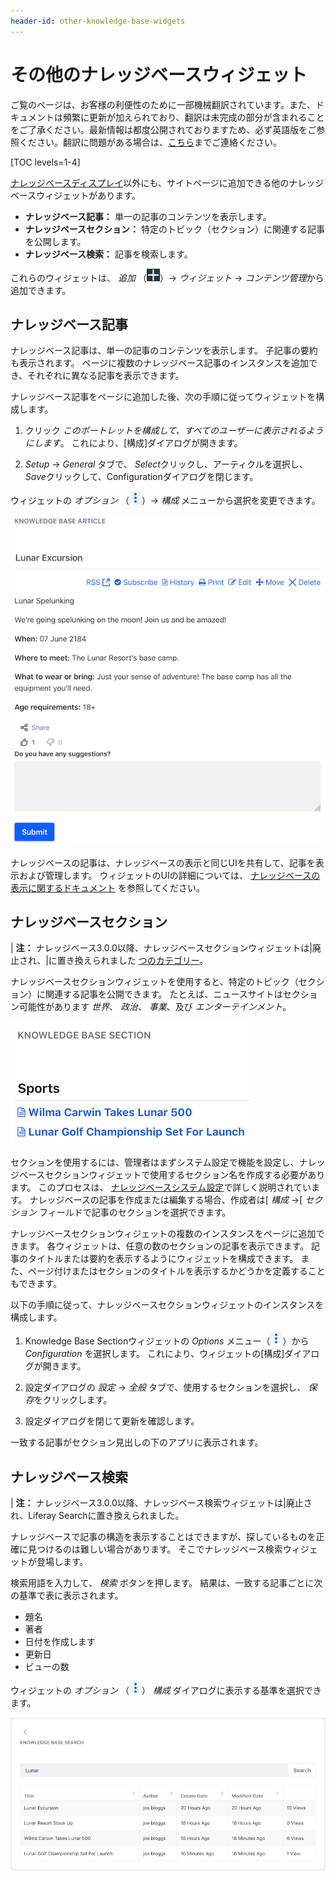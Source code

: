 ```yaml
---
header-id: other-knowledge-base-widgets
---
```


# その他のナレッジベースウィジェット

<p class="alert alert-info"><span class="wysiwyg-color-blue120">ご覧のページは、お客様の利便性のために一部機械翻訳されています。また、ドキュメントは頻繁に更新が加えられており、翻訳は未完成の部分が含まれることをご了承ください。最新情報は都度公開されておりますため、必ず英語版をご参照ください。翻訳に問題がある場合は、<a href="mailto:support-content-jp@liferay.com">こちら</a>までご連絡ください。</span></p>

[TOC levels=1-4]

[ナレッジベースディスプレイ](/docs/7-1/user/-/knowledge_base/u/knowledge-base-display)以外にも、サイトページに追加できる他のナレッジベースウィジェットがあります。

  - **ナレッジベース記事：** 単一の記事のコンテンツを表示します。
  - **ナレッジベースセクション：** 特定のトピック（セクション）に関連する記事を公開します。
  - **ナレッジベース検索：** 記事を検索します。

これらのウィジェットは、 *追加* （![Add](../../../../images/icon-add-app.png)）→ *ウィジェット* → *コンテンツ管理*から追加できます。

## ナレッジベース記事

ナレッジベース記事は、単一の記事のコンテンツを表示します。 子記事の要約も表示されます。 ページに複数のナレッジベース記事のインスタンスを追加でき、それぞれに異なる記事を表示できます。

ナレッジベース記事をページに追加した後、次の手順に従ってウィジェットを構成します。

1.  クリック *このポートレットを構成して、すべてのユーザーに表示されるようにします*。 これにより、[構成]ダイアログが開きます。

2.  *Setup* → *General* タブで、 *Select*クリックし、アーティクルを選択し、 *Save*クリックして、Configurationダイアログを閉じます。

ウィジェットの *オプション* （![Options](../../../../images/icon-app-options.png)）→ *構成* メニューから選択を変更できます。

![図1：ナレッジベース記事アプリは、個々の記事を表示するのに最適です。](../../../../images/kb-article.png)

ナレッジベースの記事は、ナレッジベースの表示と同じUIを共有して、記事を表示および管理します。 ウィジェットのUIの詳細については、 [ナレッジベースの表示に関するドキュメント](/docs/7-1/user/-/knowledge_base/u/knowledge-base-display) を参照してください。

## ナレッジベースセクション

| **注：** ナレッジベース3.0.0以降、ナレッジベースセクションウィジェットは|廃止され、|に置き換えられました [つのカテゴリー](/docs/7-1/user/-/knowledge_base/u/organizing-content-with-tags-and-categories)。

ナレッジベースセクションウィジェットを使用すると、特定のトピック（セクション）に関連する記事を公開できます。 たとえば、ニュースサイトはセクション可能性があります *世界*、 *政治*、 *事業*、及び *エンターテインメント*。

![図2：ナレッジベースセクションウィジェット。](../../../../images/kb-section.png)

セクションを使用するには、管理者はまずシステム設定で機能を設定し、ナレッジベースセクションウィジェットで使用するセクション名を作成する必要があります。 このプロセスは、 [ナレッジベースシステム設定](/docs/7-1/user/-/knowledge_base/u/knowledge-base-system-settings)で詳しく説明されています。 ナレッジベースの記事を作成または編集する場合、作成者は[ *構成* →[ *セクション* フィールドで記事のセクションを選択できます。

ナレッジベースセクションウィジェットの複数のインスタンスをページに追加できます。 各ウィジェットは、任意の数のセクションの記事を表示できます。 記事のタイトルまたは要約を表示するようにウィジェットを構成できます。 また、ページ付けまたはセクションのタイトルを表示するかどうかを定義することもできます。

以下の手順に従って、ナレッジベースセクションウィジェットのインスタンスを構成します。

1.  Knowledge Base Sectionウィジェットの *Options* メニュー（![Options](../../../../images/icon-app-options.png)）から *Configuration* を選択します。 これにより、ウィジェットの[構成]ダイアログが開きます。

2.  設定ダイアログの *設定* → *全般* タブで、使用するセクションを選択し、 *保存*をクリックします。

3.  設定ダイアログを閉じて更新を確認します。

一致する記事がセクション見出しの下のアプリに表示されます。

## ナレッジベース検索

| **注：** ナレッジベース3.0.0以降、ナレッジベース検索ウィジェットは|廃止され、Liferay Searchに置き換えられました。

ナレッジベースで記事の構造を表示することはできますが、探しているものを正確に見つけるのは難しい場合があります。 そこでナレッジベース検索ウィジェットが登場します。

検索用語を入力して、 *検索* ボタンを押します。 結果は、一致する記事ごとに次の基準で表に表示されます。

  - 題名
  - 著者
  - 日付を作成します
  - 更新日
  - ビューの数

ウィジェットの *オプション* （![Options](../../../../images/icon-app-options.png)） *構成* ダイアログに表示する基準を選択できます。

![図3：ナレッジベース検索ウィジェットを使用すると、ナレッジベースでキーワードを検索できます。](../../../../images/kb-search.png)
